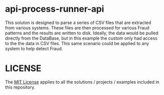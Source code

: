 # api-process-runner-api

This soluton is designed to parse a series of CSV files that are extracted from various systems.  These files are then processed for various Fraud patterns and the results are written to disk.  Ideally, the data would be pulled directly from the DataBase, but in this example the custom only had access to the the data in CSV files.  This same scenario could be applied to any system to help detect Fraud.

# LICENSE
The [MIT License](./LICENSE) applies to all the solutions / projects / examples included in this repository.


